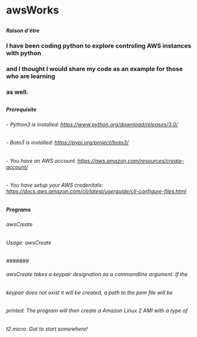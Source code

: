 # awsWorks
##
##### Raison d'être 
###
### I have been coding python to explore controling AWS instances with python
### and I thought I would share my code as an example for those who are learning
### as well. 
###
##
##### Prerequisite
#####
###### - Python3 is installed: https://www.python.org/download/releases/3.0/
###### - Boto3 is installed: https://pypi.org/project/boto3/
###### - You have an AWS account: https://aws.amazon.com/resources/create-account/
###### - You have setup your AWS credenitals: https://docs.aws.amazon.com/cli/latest/userguide/cli-configure-files.html 
##
##### Programs
#####
###### awsCreate
######
###### Usage: awsCreate <keypair>
#######
###### awsCreate takes a keypair designation as a commandline argument. If the
###### keypair does not exist it will be created, a path to the pem file will be
###### printed. The program will then create a Amazon Linux 2 AMI with a type of
###### t2.micro. Got to start somewhere!
######
